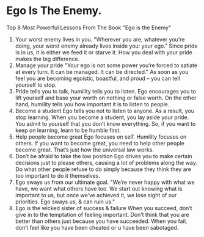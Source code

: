 # Ego Is The Enemy.

Top 8 Most Powerful Lessons From The Book "Ego is the Enemy"
1. Your worst enemy lives in you.
"Wherever you are, whatever you’re doing, your worst enemy already lives inside you: your ego."
Since pride is in us, it is either we feed it or starve it.
How you deal with your pride makes the big difference.
2. Manage your pride
"Your ego is not some power you’re forced to satiate at every turn. It can be managed. It can be directed."
As soon as you feel you are becoming egoistic, boastful, and proud – you can tell yourself to stop.
3. Pride tells you to talk, humility tells you to listen.
Ego encourages you to lift yourself and base your worth on nothing or false worth.
On the other hand, humility tells you how important it is to listen to people.
4. Become a student
Ego tells you not to listen to anyone.
As a result, you stop learning.
When you become a student, you lay aside your pride.
You admit to yourself that you don’t know everything. 
So, if you want to keep on learning, learn to be humble first.
5. Help people become great
Ego focuses on self.
Humility focuses on others.
If you want to become great, you need to help other people become great.
That’s just how the universal law works.
6. Don’t be afraid to take the low position
Ego drives you to make certain decisions just to please others, causing a lot of problems along the way.
Do what other people refuse to do simply because they think they are too important to do it themselves.
7. Ego sways us from our ultimate goal.
"We’re never happy with what we have, we want what others have too. 
We start out knowing what is important to us, but once we’ve achieved it, we lose sight of our priorities. 
Ego sways us, & can ruin us."
8. Ego is the wicked sister of success & failure
When you succeed, don’t give in to the temptation of feeling important.
Don’t think that you are better than others just because you have succeeded.
When you fail, don’t feel like you have been cheated or u have been sabotaged.
